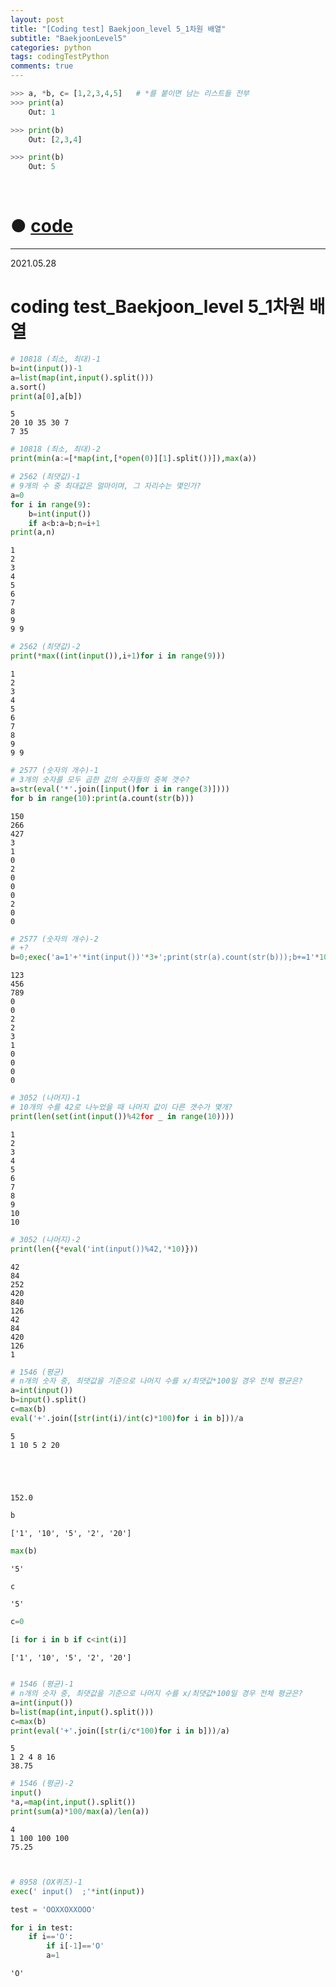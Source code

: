 ```yaml
---
layout: post
title: "[Coding test] Baekjoon_level 5_1차원 배열"
subtitle: "BaekjoonLevel5"
categories: python
tags: codingTestPython
comments: true
---
```


```python
>>> a, *b, c= [1,2,3,4,5]   # *를 붙이면 남는 리스트들 전부
>>> print(a)
    Out: 1

>>> print(b)
    Out: [2,3,4]

>>> print(b)
    Out: 5
```

<br>

# ● [code](https://github.com/JeongJaeyoung0/coding_test/blob/c4fb56fd8930f0c7c4287380e004fe549dad3415/210526_Baekjoon_coding%20test_level%203_for%EB%AC%B8.ipynb)

***

2021.05.28
# coding test_Baekjoon_level 5_1차원 배열


```python
# 10818 (최소, 최대)-1
b=int(input())-1
a=list(map(int,input().split()))
a.sort()
print(a[0],a[b])
```

    5
    20 10 35 30 7
    7 35
    


```python
# 10818 (최소, 최대)-2
print(min(a:=[*map(int,[*open(0)][1].split())]),max(a))
```


```python
# 2562 (최댓값)-1
# 9개의 수 중 최대값은 얼마이며, 그 자리수는 몇인가?
a=0
for i in range(9):
    b=int(input())
    if a<b:a=b;n=i+1
print(a,n)
```

    1
    2
    3
    4
    5
    6
    7
    8
    9
    9 9
    


```python
# 2562 (최댓값)-2
print(*max((int(input()),i+1)for i in range(9)))
```

    1
    2
    3
    4
    5
    6
    7
    8
    9
    9 9
    


```python
# 2577 (숫자의 개수)-1
# 3개의 숫자를 모두 곱한 값의 숫자들의 중복 갯수?
a=str(eval('*'.join([input()for i in range(3)])))
for b in range(10):print(a.count(str(b)))
```

    150
    266
    427
    3
    1
    0
    2
    0
    0
    0
    2
    0
    0
    


```python
# 2577 (숫자의 개수)-2
# +?
b=0;exec('a=1'+'*int(input())'*3+';print(str(a).count(str(b)));b+=1'*10)
```

    123
    456
    789
    0
    0
    2
    2
    3
    1
    0
    0
    0
    0
    


```python
# 3052 (나머지)-1
# 10개의 수를 42로 나누었을 때 나머지 값이 다른 갯수가 몇개?
print(len(set(int(input())%42for _ in range(10))))
```

    1
    2
    3
    4
    5
    6
    7
    8
    9
    10
    10
    


```python
# 3052 (나머지)-2
print(len({*eval('int(input())%42,'*10)}))
```

    42
    84
    252
    420
    840
    126
    42
    84
    420
    126
    1
    


```python
# 1546 (평균)
# n개의 숫자 중, 최댓값을 기준으로 나머지 수를 x/최댓값*100일 경우 전체 평균은?
a=int(input())
b=input().split()
c=max(b)
eval('+'.join([str(int(i)/int(c)*100)for i in b]))/a
```

    5
    1 10 5 2 20
    




    152.0




```python
b
```




    ['1', '10', '5', '2', '20']




```python
max(b)
```




    '5'




```python
c
```




    '5'




```python
c=0
```


```python
[i for i in b if c<int(i)]
```




    ['1', '10', '5', '2', '20']




```python

```


```python
# 1546 (평균)-1
# n개의 숫자 중, 최댓값을 기준으로 나머지 수를 x/최댓값*100일 경우 전체 평균은?
a=int(input())
b=list(map(int,input().split()))
c=max(b)
print(eval('+'.join([str(i/c*100)for i in b]))/a)
```

    5
    1 2 4 8 16
    38.75
    


```python
# 1546 (평균)-2
input()
*a,=map(int,input().split())
print(sum(a)*100/max(a)/len(a))
```

    4
    1 100 100 100
    75.25
    


```python

```


```python

```


```python
# 8958 (OX퀴즈)-1
exec(' input()  ;'*int(input))
```


```python
test = 'OOXXOXXOOO'
```


```python
for i in test:
    if i=='O':
        if i[-1]=='O'
        a=1
```




    'O'